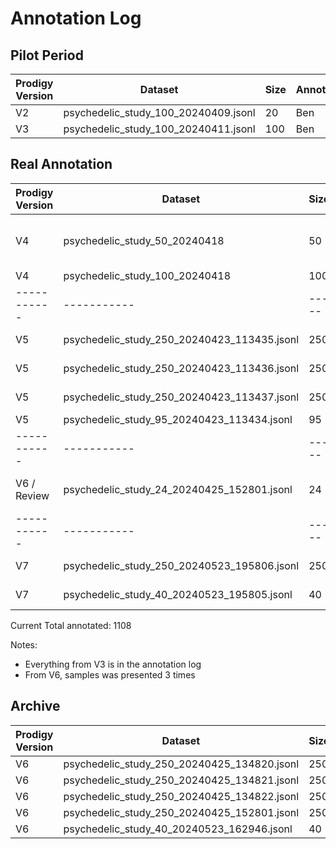 # Annotation Log

## Pilot Period

| Prodigy Version | Dataset                              | Size | Annotator | Annotations Received |
| --------------- | ------------------------------------ | ---- | --------- | -------------------- |
| V2              | psychedelic_study_100_20240409.jsonl | 20   | Ben       | x                    |
| V3              | psychedelic_study_100_20240411.jsonl | 100  | Ben       | x                    |

## Real Annotation

| Prodigy Version | Dataset                                     | Size  | Annotator   | Status                   | Annotations Received    |
| --------------- | ------------------------------------------- | ----- | ----------- | ------------------------ | ----------------------- |
| V4              | psychedelic_study_50_20240418               | 50    | Done        | Ben, Pia, Julia, Bernard |
| V4              | psychedelic_study_100_20240418              | 100   | Done        | Ben                      | x                       |
| -----------     | -----------                                 | ----- | ----------- | -----------              | -----------             |
| V5              | psychedelic_study_250_20240423_113435.jsonl | 250   | In Progress | Julia                    |
| V5              | psychedelic_study_250_20240423_113436.jsonl | 250   | In Progress | Bernard                  |
| V5              | psychedelic_study_250_20240423_113437.jsonl | 250   | In Progress | Pia                      |
| V5              | psychedelic_study_95_20240423_113434.jsonl  | 95    | Done        | Ben                      | x                       |
| -----------     | -----------                                 | ----- | ----------- | -----------              | -----------             |
| V6 / Review     | psychedelic_study_24_20240425_152801.jsonl  | 24    | Done        | Ben                      | x -> 11 samples doubled |
| -----------     | -----------                                 | ----- | ----------- | -----------              | -----------             |
| V7              | psychedelic_study_250_20240523_195806.jsonl | 250   | In Progress | Ben                      |                         |
| V7              | psychedelic_study_40_20240523_195805.jsonl  | 40    | In Progress | Pia, Ben                 |                         |

Current Total annotated: 1108

Notes:

- Everything from V3 is in the annotation log
- From V6, samples was presented 3 times

## Archive

| Prodigy Version | Dataset                                     | Size | Annotator | Annotations Received |
| --------------- | ------------------------------------------- | ---- | --------- | -------------------- |
| V6              | psychedelic_study_250_20240425_134820.jsonl | 250  | Julia     |
| V6              | psychedelic_study_250_20240425_134821.jsonl | 250  | Bernard   |
| V6              | psychedelic_study_250_20240425_134822.jsonl | 250  | Pia       |
| V6              | psychedelic_study_250_20240425_152801.jsonl | 250  | Ben       |
| V6              | psychedelic_study_40_20240523_162946.jsonl  | 40   | Ben, Pia  |
